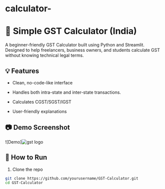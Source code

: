 # calculator-
# 🧾 Simple GST Calculator (India)

A beginner-friendly GST Calculator built using Python and Streamlit. Designed to help freelancers, business owners, and students calculate GST without knowing technical legal terms.

## 💡 Features

- Clean, no-code-like interface
- Handles both intra-state and inter-state transactions.

- Calculates CGST/SGST/IGST
- User-friendly explanations

## 📷 Demo Screenshot

![Demo]![gst logo](https://github.com/user-attachments/assets/b35e334c-3ce8-480b-988a-238fb6a0a777)


## 🚀 How to Run

1. Clone the repo
```bash
git clone https://github.com/yourusername/GST-Calculator.git
cd GST-Calculator
